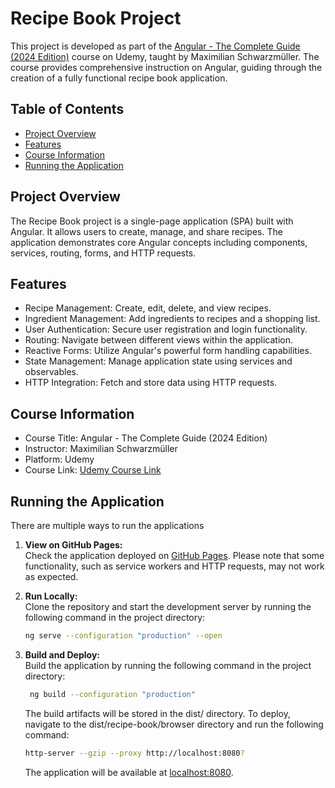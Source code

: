 # Recipe Book Project

This project is developed as part of the
[Angular - The Complete Guide (2024 Edition)](https://www.udemy.com/course/the-complete-guide-to-angular-2) course on Udemy, taught by Maximilian Schwarzmüller. The course provides comprehensive instruction on Angular, guiding through the creation of a fully functional recipe book application.

## Table of Contents

- [Project Overview](#project-overview)
- [Features](#features)
- [Course Information](#course-information)
- [Running the Application](#running-the-application)

## Project Overview

The Recipe Book project is a single-page application (SPA) built with Angular. It allows users to create, manage, and share recipes. The application demonstrates core Angular concepts including components, services, routing, forms, and HTTP requests.

## Features

- Recipe Management: Create, edit, delete, and view recipes.
- Ingredient Management: Add ingredients to recipes and a shopping list.
- User Authentication: Secure user registration and login functionality.
- Routing: Navigate between different views within the application.
- Reactive Forms: Utilize Angular's powerful form handling capabilities.
- State Management: Manage application state using services and observables.
- HTTP Integration: Fetch and store data using HTTP requests.

## Course Information

- Course Title: Angular - The Complete Guide (2024 Edition)
- Instructor: Maximilian Schwarzmüller
- Platform: Udemy
- Course Link: [Udemy Course Link](https://www.udemy.com/course/the-complete-guide-to-angular-2)

## Running the Application

There are multiple ways to run the applications

1. **View on GitHub Pages:**  
   Check the application deployed on [GitHub Pages](https://mazen-ghaleb.github.io/RecipeBook/browser). Please note that some functionality, such as service workers and HTTP requests, may not work as expected.

2. **Run Locally:**  
   Clone the repository and start the development server by running the following command in the project directory:

   ```bash
   ng serve --configuration "production" --open
   ```

3. **Build and Deploy:**  
   Build the application by running the following command in the project directory:

   ```bash
    ng build --configuration "production"
   ```

   The build artifacts will be stored in the dist/ directory. To deploy, navigate to the dist/recipe-book/browser directory and run the following command:

   ```bash
   http-server --gzip --proxy http://localhost:8080?
   ```

   The application will be available at [localhost:8080](http://localhost:8080).
